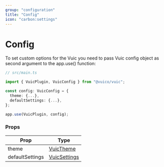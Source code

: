 ```yaml
---
group: "configuration"
title: "Config"
icon: "carbon:settings"
---
```


# Config

To set custom options for the Vuic you need to pass Vuic config object as second argument to the app.use() function:

```typescript
// src/main.ts

import { VuicPlugin, VuicConfig } from "@vuico/vuic";

const config: VuicConfig = {
  theme: {...},
  defaultSettings: {...},
};

app.use(VuicPlugin, config);
```

### Props

| Prop            | Type                                                                      |
| --------------- | ------------------------------------------------------------------------- |
| theme           | [VuicTheme](/vuic/#/story/src-stories-configuration-theme-story-js)       |
| defaultSettings | [VuicSettings](/vuic/#/story/src-stories-configuration-settings-story-js) |
